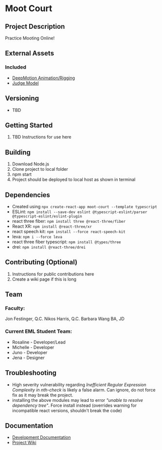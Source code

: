 # Moot Court
## Project Description
Practice Mooting Online!

## External Assets

### Included
- [DeepMotion Animation/Rigging](https://docs.readyplayer.me/ready-player-me/#who-can-use-ready-player-me)
- [Judge Model](https://docs.readyplayer.me/ready-player-me/#who-can-use-ready-player-me)

## Versioning
- TBD

## Getting Started

1. TBD Instructions for use here

## Building

1. Download Node.js
2. Clone project to local folder
3. npm start
4. Project should be deployed to local host as shown in terminal

## Dependencies
- Created using `npx create-react-app moot-court --template typescript`
- ESLint: `npm install --save-dev eslint @typescript-eslint/parser @typescript-eslint/eslint-plugin`
- react three fiber: `npm install three @react-three/fiber`
- React XR: `npm install @react-three/xr`
- react speech kit: `npm install --force react-speech-kit`
- leva: `npm i --force leva`
- react three fiber typescript: `npm install @types/three`
- drei: `npm install @react-three/drei`

## Contributing (Optional) 

1. Instructions for public contributions here
2. Create a wiki page if this is long

## Team

### Faculty:
Jon Festinger, Q.C.
Nikos Harris, Q.C.
Barbara Wang BA, JD

### Current EML Student Team:

- Rosaline - Developer/Lead
- Michelle - Developer
- Juno - Developer
- Jena - Designer

## Troubleshooting
- High severity vulnerability regarding *Inefficient Regular Expression Complexity in nth-check* is likely a false alarm. Can ignore, do not force fix as it may break the project.
- installing the above modules may lead to error *"unable to resolve dependency tree"*. Force install instead (overrides warning for incompatible react versions, shouldn't break the code)

## Documentation
- [Development Documentation](https://github.com/ubcemergingmedialab/MootCourt/blob/typescript/Development%20Documentation.md)
- [Project Wiki](https://wiki.ubc.ca/Documentation:Moot_Court#Introduction)
